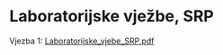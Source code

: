 # Laboratorijske vježbe, SRP

Vjezba 1: [Laboratorijske_vjebe_SRP.pdf](https://github.com/AntonioBalic/Laboratorijske-vjezbe-SRP/files/7364328/Laboratorijske_vjebe_SRP.pdf)
